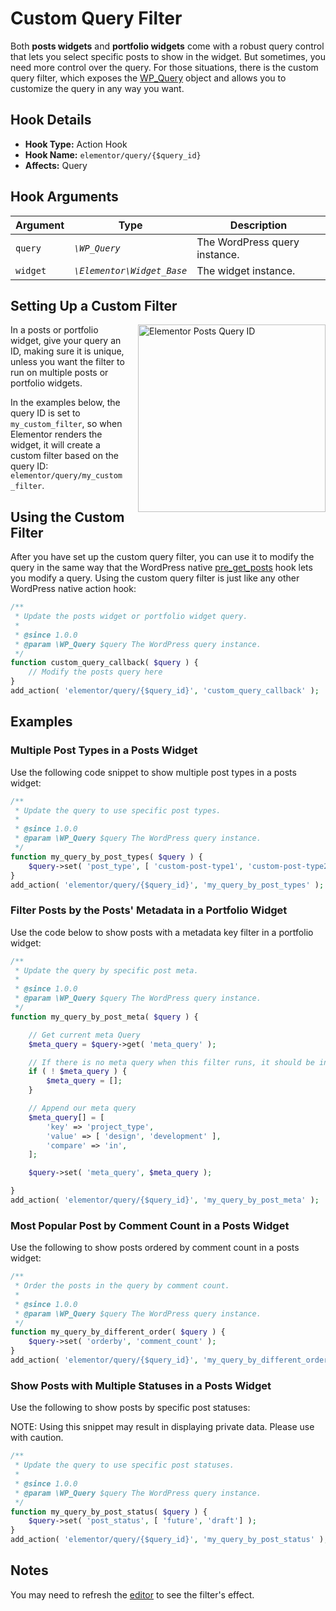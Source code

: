 # Custom Query Filter

<Badge type="tip" vertical="top" text="Elementor Pro" /> <Badge type="warning" vertical="top" text="Advanced" />

Both **posts widgets** and **portfolio widgets** come with a robust query control that lets you select specific posts to show in the widget. But sometimes, you need more control over the query. For those situations, there is the custom query filter, which exposes the [WP_Query](https://developer.wordpress.org/reference/classes/wp_query/) object and allows you to customize the query in any way you want.

## Hook Details

* **Hook Type:** Action Hook
* **Hook Name:** `elementor/query/{$query_id}`
* **Affects:** Query

## Hook Arguments

| Argument | Type                       | Description                   |
|----------|----------------------------|-------------------------------|
| `query`  | _`\WP_Query`_              | The WordPress query instance. |
| `widget` | _`\Elementor\Widget_Base`_ | The widget instance.          |

## Setting Up a Custom Filter

<img :src="$withBase('/assets/img/elementor-posts-query-id.png')" alt="Elementor Posts Query ID" style="float: right; width: 300px; margin-left: 20px; margin-bottom: 20px;">

In a posts or portfolio widget, give your query an ID, making sure it is unique, unless you want the filter to run on multiple posts or portfolio widgets.

In the examples below, the query ID is set to `my_custom_filter`, so when Elementor renders the widget, it will create a custom filter based on the query ID: `elementor/query/my_custom_filter`.

## Using the Custom Filter

After you have set up the custom query filter, you can use it to modify the query in the same way that the WordPress native [pre_get_posts](https://developer.wordpress.org/reference/hooks/pre_get_posts/) hook lets you modify a query. Using the custom query filter is just like any other WordPress native action hook:

```php
/**
 * Update the posts widget or portfolio widget query.
 *
 * @since 1.0.0
 * @param \WP_Query $query The WordPress query instance.
 */
function custom_query_callback( $query ) {
	// Modify the posts query here
}
add_action( 'elementor/query/{$query_id}', 'custom_query_callback' );
```

## Examples

### Multiple Post Types in a Posts Widget

Use the following code snippet to show multiple post types in a posts widget:

```php
/**
 * Update the query to use specific post types.
 *
 * @since 1.0.0
 * @param \WP_Query $query The WordPress query instance.
 */
function my_query_by_post_types( $query ) {
	$query->set( 'post_type', [ 'custom-post-type1', 'custom-post-type2' ] );
}
add_action( 'elementor/query/{$query_id}', 'my_query_by_post_types' );
```

### Filter Posts by the Posts' Metadata in a Portfolio Widget

Use the code below to show posts with a metadata key filter in a portfolio widget:

```php
/**
 * Update the query by specific post meta.
 *
 * @since 1.0.0
 * @param \WP_Query $query The WordPress query instance.
 */
function my_query_by_post_meta( $query ) {

	// Get current meta Query
	$meta_query = $query->get( 'meta_query' );

	// If there is no meta query when this filter runs, it should be initialized as an empty array.
	if ( ! $meta_query ) {
		$meta_query = [];
	}

	// Append our meta query
	$meta_query[] = [
		'key' => 'project_type',
		'value' => [ 'design', 'development' ],
		'compare' => 'in',
	];

	$query->set( 'meta_query', $meta_query );

}
add_action( 'elementor/query/{$query_id}', 'my_query_by_post_meta' );
```

### Most Popular Post by Comment Count in a Posts Widget

Use the following to show posts ordered by comment count in a posts widget:

```php
/**
 * Order the posts in the query by comment count.
 *
 * @since 1.0.0
 * @param \WP_Query $query The WordPress query instance.
 */
function my_query_by_different_order( $query ) {
	$query->set( 'orderby', 'comment_count' );
}
add_action( 'elementor/query/{$query_id}', 'my_query_by_different_order' );
```

### Show Posts with Multiple Statuses in a Posts Widget

Use the following to show posts by specific post statuses:

NOTE: Using this snippet may result in displaying private data. Please use with caution.

```php
/**
 * Update the query to use specific post statuses.
 *
 * @since 1.0.0
 * @param \WP_Query $query The WordPress query instance.
 */
function my_query_by_post_status( $query ) {
	$query->set( 'post_status', [ 'future', 'draft'] );
}
add_action( 'elementor/query/{$query_id}', 'my_query_by_post_status' );
```

## Notes

You may need to refresh the [editor](./editor/) to see the filter's effect.
